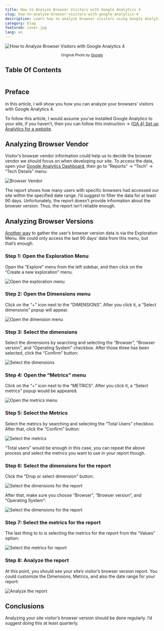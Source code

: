 ```yaml
---
title: How to Analyze Browser Visitors with Google Analytics 4
slug: how-to-analyze-browser-visitors-with-google-analytics-4
description: Learn how to analyze browser visitors using Google Analytics 4. This step-by-step guide help us to decide the browser we should focus on when developing our site.
category: blog
featured: cover.jpg
lang: en
---
```


<img src="cover.jpg" alt="How to Analyze Browser Visitors with Google Analytics 4" />

<p align="center"><small><span>Original Photo by <a href="https://www.google.com/analytics" target="_blank" rel="noopener">Google</a></span></small></p>

## Table Of Contents

```toc

```

## Preface

In this article, I will show you how you can analyze your browsers’ visitors with Google Analytics 4. 

To follow this article, I would assume you’ve installed Google Analytics to your site, if you haven’t, then you can follow this instruction → [[GA 4] Set up Analytics for a website](https://support.google.com/analytics/answer/9304153?hl=en#zippy=%2Cadd-the-google-tag-directly-to-your-web-pages).

## Analyzing Browser Vendor

Visitor’s browser vendor information could help us to decide the browser vendor we should focus on when developing our site. To access the data, open your [Google Analytics Dashboard](https://analytics.google.com), then go to “Reports” → “Tech” → “Tech Details” menu:

![Browser Vendor](images/browser-vendor.png)

The report shows how many users with specific browsers had accessed our site within the specified date range. I’d suggest to filter the data for at least 90 days. Unfortunately, the report doesn’t provide information about the browser version. Thus, the report isn’t reliable enough.

## Analyzing Browser Versions

[Another way](https://stackoverflow.com/questions/68256046/browser-version-dimension-missing-in-ga4-api/68286131#68286131) to gather the user’s browser version data is via the Exploration Menu. We could only access the last 90 days’ data from this menu, but that’s enough.

### Step 1: Open the Exploration Menu

Open the “Explore” menu from the left sidebar, and then click on the “Create a new exploration” menu.

![Open the exploration menu](images/step-1-exploration-menu.png)

### Step 2: Open the Dimensions menu

Click on the “+” icon next to the “DIMENSIONS”. After you click it, a “Select dimensions” popup will appear. 

![Open the dimension menu](images/step-2-open-the-dimension-menu.png)

### Step 3: Select the dimensions

Select the dimensions by searching and selecting the “Browser”, “Browser version”, and “Operating System” checkbox. After those three has been selected, click the “Confirm” button: 

![Select the dimensions](images/step-3-select-the-dimensions.png)

### Step 4: Open the “Metrics” menu

Click on the “+” icon next to the “METRICS”. After you click it, a “Select metrics” popup would be appeared.

![Open the metrics menu](images/step-4-open-the-metrics-menu.png)

### Step 5: Select the Metrics

Select the metrics by searching and selecting the “Total Users” checkbox. After that, click the “Confirm” button: 

![Select the metrics](images/step-5-select-the-metrics.png)

“Total users” would be enough in this case, you can repeat the above process and select the metrics you want to use in your report though. 

### Step 6: Select the dimensions for the report

Click the "Drop or select dimension" button:

![Select the dimensions for the report](images/step-6-select-the-dimensions-for-report.png)

After that, make sure you choose “Browser”, “Browser version”, and “Operating System”:

![Select the dimensions for the report](images/step-6-select-the-dimensions-for-report-2.png)

### Step 7: Select the metrics for the report

The last thing to to is selecting the metrics for the report from the “Values” option:

![Select the metrics for report](images/step-7-select-the-metrics-for-report.png)

### Step 8: Analyze the report

At this point, you should see your site’s visitor’s browser version report. You could customize the Dimensions, Metrics, and also the date range for your report:

![Analyze the report](images/step-8-analyze-the-report.png)

## Conclusions

Analyzing your site visitor’s browser version should be done regularly. I’d suggest doing this at least quarterly. 
